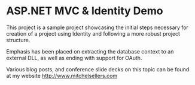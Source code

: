 # ASP.NET MVC & Identity Demo

This project is a sample project showcasing the initial steps necessary for creation of a project using Identity and following a more robust project structure.

Emphasis has been placed on extracting the database context to an external DLL, as well as ending with support for OAuth.

Various blog posts, and conference slide decks on this topic can be found at my website http://www.mitchelsellers.com